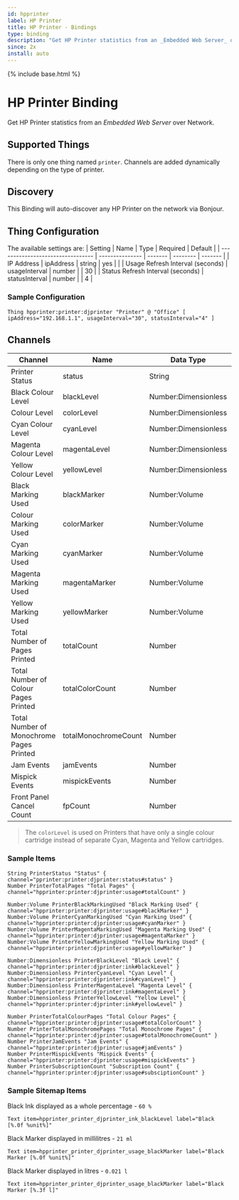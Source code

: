 ```yaml
---
id: hpprinter
label: HP Printer
title: HP Printer - Bindings
type: binding
description: "Get HP Printer statistics from an _Embedded Web Server_ over Network."
since: 2x
install: auto
---
```


<!-- Attention authors: Do not edit directly. Please add your changes to the appropriate source repository -->

{% include base.html %}

# HP Printer Binding

Get HP Printer statistics from an _Embedded Web Server_ over Network.

## Supported Things

There is only one thing named `printer`. Channels are added dynamically depending on the type of printer.

## Discovery

This Binding will auto-discover any HP Printer on the network via Bonjour. 

## Thing Configuration

The available settings are:
| Setting                           | Name            | Type    | Required | Default |
| --------------------------------- | --------------- | ------- | -------- | ------- |
| IP Address                        | ipAddress       | string  | yes      |         |
| Usage Refresh Interval (seconds)  | usageInterval   | number  |          | 30      |
| Status Refresh Interval (seconds) | statusInterval  | number  |          | 4       |

### Sample Configuration

```
Thing hpprinter:printer:djprinter "Printer" @ "Office" [ ipAddress="192.168.1.1", usageInterval="30", statusInterval="4" ]
```

## Channels

| Channel                                    | Name                 | Data Type            | Dynamic |
| ------------------------------------------ | -------------------- | -------------------- | ------- |
| Printer Status                             | status               | String               | no      |
| Black Colour Level                         | blackLevel           | Number:Dimensionless | no      |
| Colour Level                               | colorLevel           | Number:Dimensionless | yes     |
| Cyan Colour Level                          | cyanLevel            | Number:Dimensionless | yes     |
| Magenta Colour Level                       | magentaLevel         | Number:Dimensionless | yes     |
| Yellow Colour Level                        | yellowLevel          | Number:Dimensionless | yes     |
| Black Marking Used                         | blackMarker          | Number:Volume        | yes     |
| Colour Marking Used                        | colorMarker          | Number:Volume        | yes     |
| Cyan Marking Used                          | cyanMarker           | Number:Volume        | yes     |
| Magenta Marking Used                       | magentaMarker        | Number:Volume        | yes     |
| Yellow Marking Used                        | yellowMarker         | Number:Volume        | yes     |
| Total Number of Pages Printed              | totalCount           | Number               | no      |
| Total Number of Colour Pages Printed       | totalColorCount      | Number               | yes     |
| Total Number of Monochrome Pages Printed   | totalMonochromeCount | Number               | yes     |
| Jam Events                                 | jamEvents            | Number               | yes     |
| Mispick Events                             | mispickEvents        | Number               | yes     |
| Front Panel Cancel Count                   | fpCount              | Number               | yes     |

> The `colorLevel` is used on Printers that have only a single colour cartridge instead of separate Cyan, Magenta and Yellow cartridges.

### Sample Items

```
String PrinterStatus "Status" { channel="pprinter:printer:djprinter:status#status" }
Number PrinterTotalPages "Total Pages" { channel="hpprinter:printer:djprinter:usage#totalCount" }

Number:Volume PrinterBlackMarkingUsed "Black Marking Used" { channel="hpprinter:printer:djprinter:usage#blackMarker" }
Number:Volume PrinterCyanMarkingUsed "Cyan Marking Used" { channel="hpprinter:printer:djprinter:usage#cyanMarker" }
Number:Volume PrinterMagentaMarkingUsed "Magenta Marking Used" { channel="hpprinter:printer:djprinter:usage#magentaMarker" }
Number:Volume PrinterYellowMarkingUsed "Yellow Marking Used" { channel="hpprinter:printer:djprinter:usage#yellowMarker" }

Number:Dimensionless PrinterBlackLevel "Black Level" { channel="hpprinter:printer:djprinter:ink#blackLevel" }
Number:Dimensionless PrinterCyanLevel "Cyan Level" { channel="hpprinter:printer:djprinter:ink#cyanLevel" }
Number:Dimensionless PrinterMagentaLevel "Magenta Level" { channel="hpprinter:printer:djprinter:ink#magentaLevel" }
Number:Dimensionless PrinterYellowLevel "Yellow Level" { channel="hpprinter:printer:djprinter:ink#yellowLevel" }

Number PrinterTotalColourPages "Total Colour Pages" { channel="hpprinter:printer:djprinter:usage#totalColorCount" }
Number PrinterTotalMonochromePages "Total Monochrome Pages" { channel="hpprinter:printer:djprinter:usage#totalMonochromeCount" }
Number PrinterJamEvents "Jam Events" { channel="hpprinter:printer:djprinter:usage#jamEvents" }
Number PrinterMispickEvents "Mispick Events" { channel="hpprinter:printer:djprinter:usage#mispickEvents" }
Number PrinterSubscriptionCount "Subscription Count" { channel="hpprinter:printer:djprinter:usage#subsciptionCount" }
```

### Sample Sitemap Items

Black Ink displayed as a whole percentage - `60 %`

```
Text item=hpprinter_printer_djprinter_ink_blackLevel label="Black [%.0f %unit%]"
```

Black Marker displayed in millilitres - `21 ml`

```
Text item=hpprinter_printer_djprinter_usage_blackMarker label="Black Marker [%.0f %unit%]"
```

Black Marker displayed in litres - `0.021 l`

```
Text item=hpprinter_printer_djprinter_usage_blackMarker label="Black Marker [%.3f l]"
```